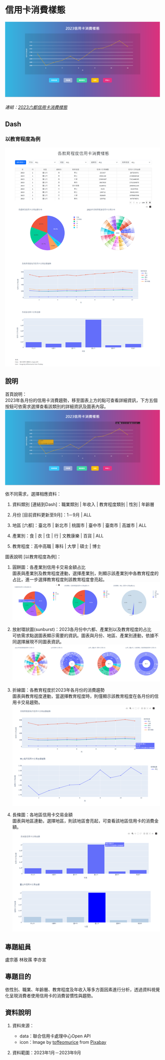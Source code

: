 # 信用卡消費樣態
![信用卡消費樣態](./image/信用卡消費樣態.png)
###### 連結：[2023六都信用卡消費樣態](https://dash-web-hm7h.onrender.com)

## Dash
### 以教育程度為例
![教育程度](./image/dash.png)

## 說明
首頁說明：  
2023年各月份的信用卡消費趨勢，移至圖表上方的點可查看詳細資訊，下方五個按鈕可依需求選擇查看該類別的詳細資訊及圖表內容。
![首頁](./image/首頁.png)  

依不同需求，選擇相應資料：
1. 資料類別 [連結到Dash]：職業類別 | 年收入 | 教育程度類別 | 性別 | 年齡層

2. 月份 [目前資料更新至9月]：1－9月 | ALL

3. 地區 [六都]：臺北市 | 新北市 | 桃園市 | 臺中市 | 臺南市 | 高雄市 | ALL

4. 產業別：食 | 衣 | 住 | 行 | 文教康樂 | 百貨 | ALL

5. 教育程度：高中高職 | 專科 | 大學 | 碩士 | 博士

圖表說明 [以教育程度為例]：
1. 圓餅圖：各產業別信用卡交易金額占比  
    圖表與產業別及教育程度連動，選擇產業別，則顯示該產業別中各教育程度的占比，進一步選擇教育程度則該教育程度會亮起。
    ![圓餅圖](./image/圓餅圖.png)

2. 放射環狀圖(sunburst)：2023各月份中六都、產業別以及教育程度的占比  
    可依需求點選圖表顯示需要的資訊。圖表與月份、地區、產業別連動，依據不同選擇展現不同圖表資訊。
    ![sunburst](./image/sunburst.png)

3. 折線圖：各教育程度於2023年各月份的消費趨勢  
    圖表與教育程度連動，當選擇教育程度時，則僅顯示該教育程度在各月份的信用卡交易趨勢。
    ![折線圖](./image/折線圖.png)

4. 長條圖：各地區信用卡交易金額  
    圖表與地區連動，選擇地區，則該地區會亮起，可查看該地區信用卡的消費金額。
    ![長條圖](./image/長條圖.png)


## 專題組員
盧宗基 林玫蓀 李亦宣
## 專題目的
依性別、職業、年齡層、教育程度及年收入等多方面因素進行分析，透過資料視覺化呈現消費者使用信用卡的消費習慣性與趨勢。
## 資料說明
1. 資料來源：  
    - data：聯合信用卡處理中心Open API
    - icon：Image by [toffeomurice](https://pixabay.com/users/toffeomurice-3735734/?utm_source=link-attribution&utm_medium=referral&utm_campaign=image&utm_content=2761073) from [Pixabay](https://pixabay.com//?utm_source=link-attribution&utm_medium=referral&utm_campaign=image&utm_content=2761073)

2. 資料範圍：2023年1月－2023年9月